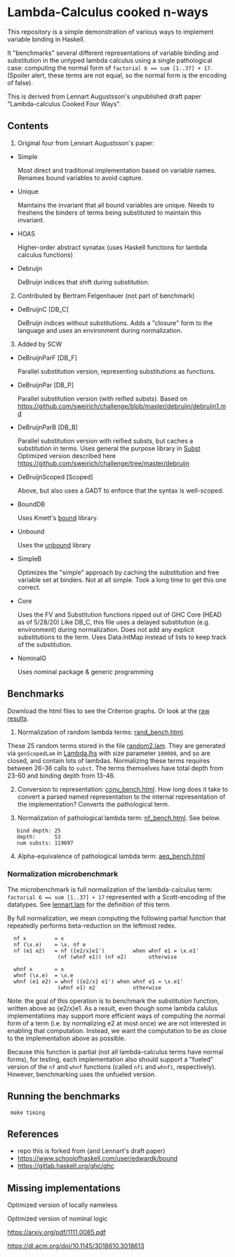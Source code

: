 # Lambda-Calculus cooked **n**-ways

This repository is a simple demonstration of various ways to implement
variable binding in Haskell.

It "benchmarks" several different representations of variable binding and
substitution in the untyped lambda calculus using a single pathological case:
computing the normal form of `factorial 6 == sum [1..37] + 17`. (Spoiler
alert, these terms are not equal, so the normal form is the encoding of
false).

This is derived from Lennart Augustsson's unpublished draft paper
"Lambda-calculus Cooked Four Ways".


## Contents

1. Original four from Lennart Augustsson's paper:

- Simple

  Most direct and traditional implementation based on variable names.
  Renames bound variables to avoid capture.
  
- Unique

  Maintains the invariant that all bound variables are unique. Needs to 
  freshens the binders of terms being substituted to maintain this invariant.
  
- HOAS

  Higher-order abstract synatax (uses Haskell functions for lambda calculus
  functions)

- Debruijn

  DeBruijn indices that shift during substitution.

2. Contributed by Bertram Felgenhauer (not part of benchmark)

- DeBruijnC [DB_C]

  DeBruijn indices without substitutions. Adds a "closure" form to the
  language and uses an environment during normalization.

3. Added by SCW

- DeBruijnParF [DB_F]
  
  Parallel substitution version, representing substitutions as functions. 

- DeBruijnPar [DB_P]

  Parallel substitution version (with reified substs). Based on
  https://github.com/sweirich/challenge/blob/master/debruijn/debruijn1.md

- DeBruijnParB [DB_B]

  Parallel substitution version with reified substs, but caches a substitution in terms.
  Uses general the purpose library in [Subst](Subst.hs)
  Optimized version described here
  https://github.com/sweirich/challenge/tree/master/debruijn

- DeBruijnScoped [Scoped]

  Above, but also uses a GADT to enforce that the syntax is well-scoped.

- BoundDB 

  Uses Kmett's [bound](https://hackage.haskell.org/package/bound) library.

- Unbound

  Uses the [unbound](https://hackage.haskell.org/package/unbound) library
  
- SimpleB

  Optimizes the "simple" approach by caching the substitution and free variable set 
  at binders. Not at all simple. Took a long time to get this one correct.

- Core

  Uses the FV and Substitution functions ripped out of GHC Core (HEAD as of 5/28/20)
  Like DB_C, this file uses a delayed substitution (e.g. environment) during normalization. 
  Does not add any explicit substitutions to the term.
  Uses Data.IntMap instead of lists to keep track of the substitution. 
  
- NominalG

  Uses nominal package & generic programming
  

## Benchmarks

Download the html files to see the Criterion graphs. Or look at the
[raw results](output.txt).
 
1. Normalization of random lambda terms: 
[rand_bench.html](rand_bench.html).

These 25 random terms stored in the file [random2.lam](lams/random2.lam).  They are
generated via `genScopedLam` in [Lambda.lhs](lib/Lambda.lhs) with size
parameter `100000`, and so are closed, and contain lots of
lambdas. Normalizing these terms requires between 26-36 calls to `subst`. The
terms themselves have total depth from 23-60 and binding depth from 13-46.

2. Conversion to representation: [conv_bench.html](conv_bench.html). How long
   does it take to convert a parsed named representation to the internal
   representation of the implementation? Converts the pathological term.
   
3. Normalization of pathological lambda term:
  [nf_bench.html](nf_bench.html). See below.

```
   bind depth: 25
   depth:      53
   num substs: 119697
```

4. Alpha-equivalence of pathological lambda term:
   [aeq_bench.html](aeq_bench.html)
   

### Normalization microbenchmark

The microbenchmark is full normalization of the lambda-calculus
term: `factorial 6 == sum [1..37] + 17` represented with a Scott-encoding of
the datatypes. See [lennart.lam](lams/lennart.lam) for the definition of this term.

By full normalization, we mean computing the following partial function that 
repeatedly performs beta-reduction on the leftmost redex.

      nf x         = x
      nf (\x.e)    = \x. nf e
      nf (e1 e2)   = nf ({e2/x}e1')         when whnf e1 = \x.e1'
                    (nf (whnf e1)) (nf e2)       otherwise

      whnf x       = x
      whnf (\x.e)  = \x.e
      whnf (e1 e2) = whnf ({e2/x} e1') when whnf e1 = \x.e1'
                    (whnf e1) e2            otherwise

Note: the goal of this operation is to benchmark the *substitution* function,
written above as {e2/x}e1.  As a result, even though some lambda calulus
implementations may support more efficient ways of computing the normal form
of a term (i.e. by normalizing e2 at most once) we are not interested in
enabling that computation. Instead, we want the computation to be as close to the 
implementation above as possible.

Because this function is partial (not all lambda-calculus terms have normal
forms), for testing, each implementation also should support a "fueled"
version of the `nf` and `whnf` functions (called `nfi` and `whnfi`,
respectively). However, benchmarking uses the unfueled version.

## Running the benchmarks

     make timing

## References

- repo this is forked from (and Lennart's draft paper)
- https://www.schoolofhaskell.com/user/edwardk/bound
- https://gitlab.haskell.org/ghc/ghc

## Missing implementations

Optimized version of locally nameless

Optimized version of nominal logic

https://arxiv.org/pdf/1111.0085.pdf

https://dl.acm.org/doi/10.1145/3018610.3018613
